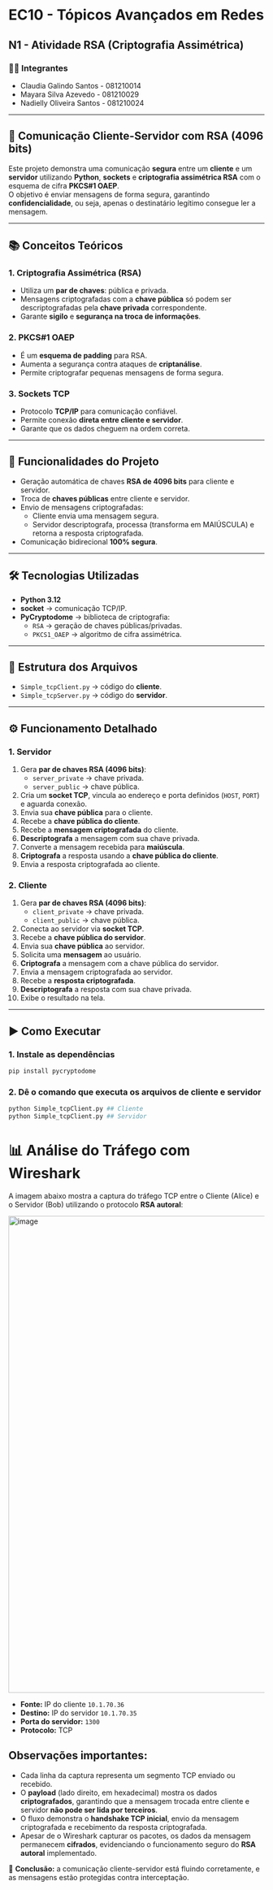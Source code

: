 # EC10 - Tópicos Avançados em Redes

## N1 - Atividade RSA (Criptografia Assimétrica)

### 👩‍💻 Integrantes
- Claudia Galindo Santos - 081210014 
- Mayara Silva Azevedo - 081210029
- Nadielly Oliveira Santos - 081210024

---

## 🔐 Comunicação Cliente-Servidor com RSA (4096 bits)

Este projeto demonstra uma comunicação **segura** entre um **cliente** e um **servidor** utilizando **Python**, **sockets** e **criptografia assimétrica RSA** com o esquema de cifra **PKCS#1 OAEP**.  
O objetivo é enviar mensagens de forma segura, garantindo **confidencialidade**, ou seja, apenas o destinatário legítimo consegue ler a mensagem.

---

## 📚 Conceitos Teóricos

### 1. Criptografia Assimétrica (RSA)
- Utiliza um **par de chaves**: pública e privada.
- Mensagens criptografadas com a **chave pública** só podem ser descriptografadas pela **chave privada** correspondente.
- Garante **sigilo** e **segurança na troca de informações**.

### 2. PKCS#1 OAEP
- É um **esquema de padding** para RSA.
- Aumenta a segurança contra ataques de **criptanálise**.
- Permite criptografar pequenas mensagens de forma segura.

### 3. Sockets TCP
- Protocolo **TCP/IP** para comunicação confiável.
- Permite conexão **direta entre cliente e servidor**.
- Garante que os dados cheguem na ordem correta.

---

## 📌 Funcionalidades do Projeto

- Geração automática de chaves **RSA de 4096 bits** para cliente e servidor.
- Troca de **chaves públicas** entre cliente e servidor.
- Envio de mensagens criptografadas:
  - Cliente envia uma mensagem segura.
  - Servidor descriptografa, processa (transforma em MAIÚSCULA) e retorna a resposta criptografada.
- Comunicação bidirecional **100% segura**.

---

## 🛠️ Tecnologias Utilizadas

- **Python 3.12**
- **socket** → comunicação TCP/IP.
- **PyCryptodome** → biblioteca de criptografia:
  - `RSA` → geração de chaves públicas/privadas.
  - `PKCS1_OAEP` → algoritmo de cifra assimétrica.

---

## 📂 Estrutura dos Arquivos

- `Simple_tcpClient.py` → código do **cliente**.
- `Simple_tcpServer.py` → código do **servidor**.

---

## ⚙️ Funcionamento Detalhado

### 1. Servidor

1. Gera **par de chaves RSA (4096 bits)**:
   - `server_private` → chave privada.
   - `server_public` → chave pública.
2. Cria um **socket TCP**, vincula ao endereço e porta definidos (`HOST`, `PORT`) e aguarda conexão.
3. Envia sua **chave pública** para o cliente.
4. Recebe a **chave pública do cliente**.
5. Recebe a **mensagem criptografada** do cliente.
6. **Descriptografa** a mensagem com sua chave privada.
7. Converte a mensagem recebida para **maiúscula**.
8. **Criptografa** a resposta usando a **chave pública do cliente**.
9. Envia a resposta criptografada ao cliente.

### 2. Cliente

1. Gera **par de chaves RSA (4096 bits)**:
   - `client_private` → chave privada.
   - `client_public` → chave pública.
2. Conecta ao servidor via **socket TCP**.
3. Recebe a **chave pública do servidor**.
4. Envia sua **chave pública** ao servidor.
5. Solicita uma **mensagem** ao usuário.
6. **Criptografa** a mensagem com a chave pública do servidor.
7. Envia a mensagem criptografada ao servidor.
8. Recebe a **resposta criptografada**.
9. **Descriptografa** a resposta com sua chave privada.
10. Exibe o resultado na tela.

---

## ▶️ Como Executar

### 1. Instale as dependências
```bash
pip install pycryptodome
```

### 2. Dê o comando que executa os arquivos de cliente e servidor
```bash
python Simple_tcpClient.py ## Cliente
python Simple_tcpClient.py ## Servidor
```

# 📊 Análise do Tráfego com Wireshark

A imagem abaixo mostra a captura do tráfego TCP entre o Cliente (Alice) e o Servidor (Bob) utilizando o protocolo **RSA autoral**:

<img width="1890" height="939" alt="image" src="https://github.com/user-attachments/assets/75d492bb-481b-4e48-ad79-461ce05b2515" />

- **Fonte:** IP do cliente `10.1.70.36`  
- **Destino:** IP do servidor `10.1.70.35`  
- **Porta do servidor:** `1300`  
- **Protocolo:** TCP

## Observações importantes:

- Cada linha da captura representa um segmento TCP enviado ou recebido.  
- O **payload** (lado direito, em hexadecimal) mostra os dados **criptografados**, garantindo que a mensagem trocada entre cliente e servidor **não pode ser lida por terceiros**.  
- O fluxo demonstra o **handshake TCP inicial**, envio da mensagem criptografada e recebimento da resposta criptografada.  
- Apesar de o Wireshark capturar os pacotes, os dados da mensagem permanecem **cifrados**, evidenciando o funcionamento seguro do **RSA autoral** implementado.

📌 **Conclusão:** a comunicação cliente-servidor está fluindo corretamente, e as mensagens estão protegidas contra interceptação.
